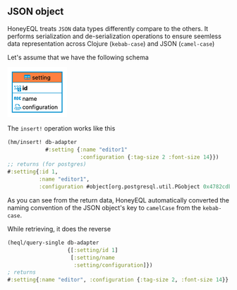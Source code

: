## JSON object

HoneyEQL treats `JSON` data types differently compare to the others. It performs serialization and de-serialization operations to ensure seemless data representation across Clojure (`kebab-case`) and JSON (`camel-case`)

Let's assume that we have the following schema

![](img/setting_schema.png)

The `insert!` operation works like this

```clojure
(hm/insert! db-adapter 
            #:setting {:name "editor1"
                       :configuration {:tag-size 2 :font-size 14}})
;; returns (for postgres)
#:setting{:id 1,
          :name "editor1",
          :configuration #object[org.postgresql.util.PGobject 0x4782cdb3 "{\"tagSize\": 2, \"fontSize\": 14}"]}
```

As you can see from the return data, HoneyEQL automatically converted the naming convention of the JSON object's key to `camelCase` from the `kebab-case`.

While retrieving, it does the reverse

```clojure
(heql/query-single db-adapter
                   {[:setting/id 1]
                    [:setting/name
                     :setting/configuration]})
; returns
#:setting{:name "editor", :configuration {:tag-size 2, :font-size 14}}
```